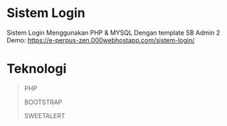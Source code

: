 # Sistem Login
Sistem Login Menggunakan PHP &amp; MYSQL Dengan template SB Admin 2
Demo: https://e-perpus-zen.000webhostapp.com/sistem-login/

# Teknologi
> PHP
>
> BOOTSTRAP
>
> SWEETALERT
